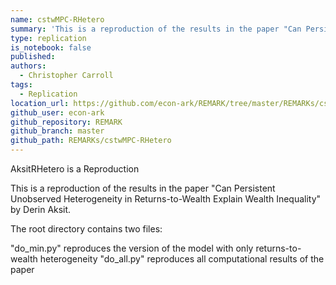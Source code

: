 ```yaml
---
name: cstwMPC-RHetero
summary: 'This is a reproduction of the results in the paper "Can Persistent Unobserved Heterogeneity in Returns-to-Wealth Explain Wealth Inequality" by Derin Aksit.'
type: replication
is_notebook: false
published:
authors:
  - Christopher Carroll
tags:
  - Replication
location_url: https://github.com/econ-ark/REMARK/tree/master/REMARKs/cstwMPC-RHetero
github_user: econ-ark
github_repository: REMARK
github_branch: master
github_path: REMARKs/cstwMPC-RHetero
---
```


AksitRHetero is a Reproduction

This is a reproduction of the results in the paper "Can Persistent Unobserved Heterogeneity in Returns-to-Wealth Explain Wealth Inequality" by Derin Aksit.

The root directory contains two files:

"do_min.py" reproduces the version of the model with only returns-to-wealth heterogeneity
"do_all.py" reproduces all computational results of the paper
